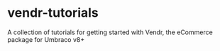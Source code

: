 # vendr-tutorials
A collection of tutorials for getting started with Vendr, the eCommerce package for Umbraco v8+
